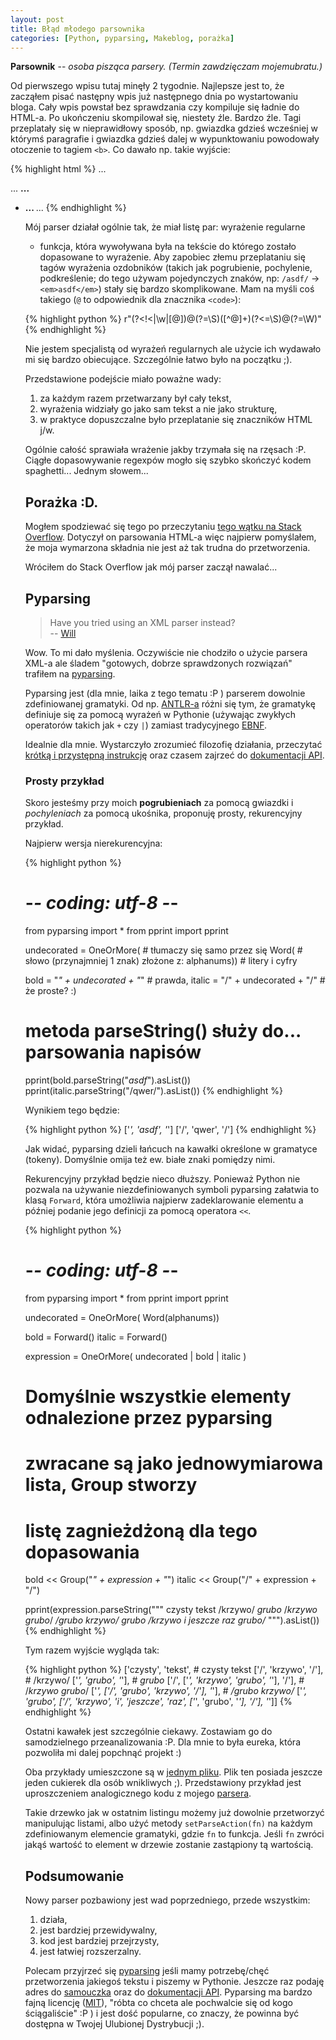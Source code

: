 ```yaml
---
layout: post
title: Błąd młodego parsownika
categories: [Python, pyparsing, Makeblog, porażka]
---
```


**Parsownik** -- *osoba pisząca parsery. (Termin zawdzięczam
  mojemubratu.)*

Od pierwszego wpisu tutaj minęły 2 tygodnie. Najlepsze jest to, że
zacząłem pisać następny wpis już następnego dnia po wystartowaniu
bloga. Cały wpis powstał bez sprawdzania czy kompiluje się ładnie do
HTML-a. Po ukończeniu skompilował się, niestety źle. Bardzo
źle. Tagi przeplatały się w nieprawidłowy sposób, np. gwiazdka gdzieś
wcześniej w którymś paragrafie i gwiazdka gdzieś dalej w wypunktowaniu
powodowały otoczenie to tagiem `<b>`. Co dawało np. takie wyjście:

{% highlight html %}
... <p> ... <b> ... </p>
<ul> <li> ... </b> ...
{% endhighlight %}

Mój parser działał ogólnie tak, że miał listę par: wyrażenie regularne
+ funkcja, która wywoływana była na tekście do którego zostało
dopasowane to wyrażenie. Aby zapobiec złemu przeplataniu się
tagów wyrażenia ozdobników (takich jak pogrubienie, pochylenie,
podkreślenie; do tego używam pojedynczych znaków, np:
`/asdf/` → `<em>asdf</em>`)
stały się bardzo skomplikowane. Mam na myśli coś takiego
(`@` to odpowiednik dla znacznika `<code>`):

{% highlight python %}
r"(?<!<|\w|[@])\@(?=\S)([^@]+)(?<=\S)\@(?=\W)"
{% endhighlight %}

Nie jestem specjalistą od wyrażeń regularnych ale użycie ich wydawało
mi się bardzo obiecujące. Szczególnie łatwo było na początku ;).

Przedstawione podejście miało poważne wady:

1. za każdym razem przetwarzany był cały tekst,
2. wyrażenia widziały go jako sam tekst a nie jako strukturę,
3. w praktyce dopuszczalne było przeplatanie się znaczników HTML j/w.

Ogólnie całość sprawiała wrażenie jakby trzymała się na rzęsach :P.
Ciągłe dopasowywanie regexpów mogło się szybko skończyć kodem
spaghetti... Jednym słowem...

## Porażka :D.

Mogłem spodziewać się tego po przeczytaniu
[tego wątku na Stack Overflow](http://stackoverflow.com/questions/1732348/regex-match-open-tags-except-xhtml-self-contained-tags/1732454).
Dotyczył on parsowania HTML-a więc najpierw pomyślałem, że moja
wymarzona składnia nie jest aż tak trudna do przetworzenia.

Wróciłem do Stack Overflow jak mój parser zaczął nawalać...

## Pyparsing

> Have you tried using an XML parser instead?<br />
> -- [Will](http://stackoverflow.com/questions/1732348/regex-match-open-tags-except-xhtml-self-contained-tags/1732454#1732454)


Wow. To mi dało myślenia. Oczywiście nie chodziło o użycie parsera XML-a
ale śladem "gotowych, dobrze sprawdzonych rozwiązań" trafiłem na
[pyparsing](http://pyparsing.wikispaces.com/).

Pyparsing jest (dla mnie, laika z tego tematu :P ) parserem dowolnie
zdefiniowanej gramatyki. Od np. [ANTLR-a](http://www.antlr.org/) różni się
tym, że gramatykę definiuje się za pomocą wyrażeń w Pythonie (używając
zwykłych operatorów takich jak `+` czy `|`)
zamiast tradycyjnego [EBNF](http://pl.wikipedia.org/wiki/Notacja_EBNF).

Idealnie dla mnie. Wystarczyło zrozumieć filozofię działania,
przeczytać
[krótką i przystępną instrukcję](http://pyparsing.svn.sourceforge.net/viewvc/pyparsing/src/HowToUsePyparsing.html)
oraz czasem zajrzeć do
[dokumentacji API](http://packages.python.org/pyparsing/).

### Prosty przykład
Skoro jesteśmy przy moich **pogrubieniach** za pomocą gwiazdki i
*pochyleniach* za pomocą ukośnika, proponuję prosty, rekurencyjny przykład.

Najpierw wersja nierekurencyjna:

{% highlight python %}
# -*- coding: utf-8 -*-
from pyparsing import *
from pprint import pprint

undecorated = OneOrMore( # tłumaczy się samo przez się
                         Word( # słowo (przynajmniej 1 znak) złożone z:
                               alphanums)) # litery i cyfry

bold = "*" + undecorated + "*"   # prawda,
italic = "/" + undecorated + "/" # że proste? :)

# metoda parseString() służy do... parsowania napisów
pprint(bold.parseString("*asdf*").asList())
pprint(italic.parseString("/qwer/").asList())
{% endhighlight %}

Wynikiem tego będzie:

{% highlight python %}
['*', 'asdf', '*']
['/', 'qwer', '/']
{% endhighlight %}

Jak widać, pyparsing dzieli łańcuch na kawałki określone w gramatyce
(tokeny). Domyślnie omija też ew. białe znaki pomiędzy nimi.

Rekurencyjny przykład będzie nieco dłuższy. Ponieważ Python nie pozwala
na używanie niezdefiniowanych symboli pyparsing załatwia to
klasą `Forward`, która umożliwia najpierw zadeklarowanie elementu
a później podanie jego definicji za pomocą operatora `<<`.

{% highlight python %}
# -*- coding: utf-8 -*-
from pyparsing import *
from pprint import pprint

undecorated = OneOrMore( Word(alphanums))

bold = Forward()
italic = Forward()

expression = OneOrMore( undecorated | bold | italic )

# Domyślnie wszystkie elementy odnalezione przez pyparsing
# zwracane są jako jednowymiarowa lista, Group stworzy
# listę zagnieżdżoną dla tego dopasowania
bold &lt;&lt; Group("*" + expression + "*")
italic &lt;&lt; Group("/" + expression + "/")

pprint(expression.parseString("""
czysty tekst
/krzywo/ *grubo*
/*krzywo grubo*/ */grubo krzywo/*
*grubo /krzywo i jeszcze raz *grubo*/*
""").asList())
{% endhighlight %}

Tym razem wyjście wygląda tak:

{% highlight python %}
['czysty', 'tekst',        # czysty tekst
 ['/', 'krzywo', '/'],     # /krzywo/
 ['*', 'grubo', '*'],      # *grubo*
 ['/', ['*', 'krzywo', 'grubo', '*'], '/'], # /*krzywo grubo*/
 ['*', ['/', 'grubo', 'krzywo', '/'], '*'], # */grubo krzywo/*
 ['*', 'grubo',
  ['/', 'krzywo', 'i', 'jeszcze', 'raz',
   ['*', 'grubo', '*'],
   '/'],
  '*']]
{% endhighlight %}

Ostatni kawałek jest szczególnie ciekawy. Zostawiam go
do samodzielnego przeanalizowania :P. Dla mnie to była eureka,
która pozwoliła mi dalej popchnąć projekt :)

Oba przykłady umieszczone są w [jednym pliku](olt/input/blad-mlodego-parsownika.py).
Plik ten posiada jeszcze jeden cukierek dla osób wnikliwych ;).
Przedstawiony przykład jest uproszczeniem analogicznego kodu
z mojego [parsera](http://github.com/santamon/makeblog/blob/master/txt-to-html/txt-to-html.py).

Takie drzewko jak w ostatnim listingu możemy już dowolnie przetworzyć
manipulując listami, albo użyć metody `setParseAction(fn)` na każdym
zdefiniowanym elemencie gramatyki, gdzie `fn` to funkcja.
Jeśli `fn` zwróci jakąś wartość to element w drzewie zostanie
zastąpiony tą wartością.

## Podsumowanie
Nowy parser pozbawiony jest wad poprzedniego, przede wszystkim:

1. działa,
2. jest bardziej przewidywalny,
3. kod jest bardziej przejrzysty,
4. jest łatwiej rozszerzalny.

Polecam przyjrzeć się [pyparsing](http://pyparsing.wikispaces.com/)
jeśli mamy potrzebę/chęć przetworzenia jakiegoś tekstu i piszemy w
Pythonie. Jeszcze raz podaję adres do
[samouczka](http://pyparsing.svn.sourceforge.net/viewvc/pyparsing/src/HowToUsePyparsing.html)
oraz do [dokumentacji API](http://packages.python.org/pyparsing/).
Pyparsing ma bardzo fajną licencję
([MIT](http://www.opensource.org/licenses/mit-license.php)), "róbta co
chceta ale pochwalcie się od kogo ściągaliście" :P ) i jest dość
popularne, co znaczy, że powinna być dostępna w Twojej Ulubionej
Dystrybucji ;).
